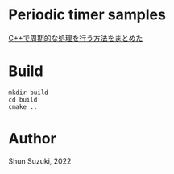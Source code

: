 # Periodic timer samples

[C++で周期的な処理を行う方法をまとめた](https://sssssssuzuki.github.io/blog/cpp-timer/)

# Build

```
mkdir build
cd build
cmake ..
```

# Author

Shun Suzuki, 2022

